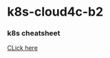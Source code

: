 # k8s-cloud4c-b2

### k8s cheatsheet

[CLick here](https://kubernetes.io/docs/reference/kubectl/cheatsheet/)

